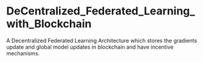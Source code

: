# DeCentralized_Federated_Learning_with_Blockchain
A Decentralized Federated Learning Architecture which stores the gradients update and global model updates in blockchain and have incentive mechanisms.
